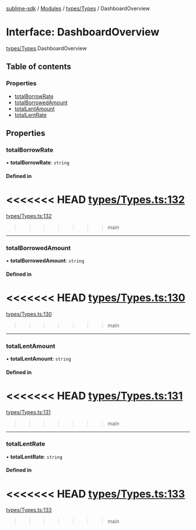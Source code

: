[sublime-sdk](../README.md) / [Modules](../modules.md) / [types/Types](../modules/types_Types.md) / DashboardOverview

# Interface: DashboardOverview

[types/Types](../modules/types_Types.md).DashboardOverview

## Table of contents

### Properties

- [totalBorrowRate](types_Types.DashboardOverview.md#totalborrowrate)
- [totalBorrowedAmount](types_Types.DashboardOverview.md#totalborrowedamount)
- [totalLentAmount](types_Types.DashboardOverview.md#totallentamount)
- [totalLentRate](types_Types.DashboardOverview.md#totallentrate)

## Properties

### totalBorrowRate

• **totalBorrowRate**: `string`

#### Defined in

<<<<<<< HEAD
[types/Types.ts:132](https://github.com/sublime-finance/sublime-sdk/blob/e03df8a/src/types/Types.ts#L132)
=======
[types/Types.ts:132](https://github.com/sublime-finance/sublime-sdk/blob/7f1ca5d/src/types/Types.ts#L132)
>>>>>>> main

___

### totalBorrowedAmount

• **totalBorrowedAmount**: `string`

#### Defined in

<<<<<<< HEAD
[types/Types.ts:130](https://github.com/sublime-finance/sublime-sdk/blob/e03df8a/src/types/Types.ts#L130)
=======
[types/Types.ts:130](https://github.com/sublime-finance/sublime-sdk/blob/7f1ca5d/src/types/Types.ts#L130)
>>>>>>> main

___

### totalLentAmount

• **totalLentAmount**: `string`

#### Defined in

<<<<<<< HEAD
[types/Types.ts:131](https://github.com/sublime-finance/sublime-sdk/blob/e03df8a/src/types/Types.ts#L131)
=======
[types/Types.ts:131](https://github.com/sublime-finance/sublime-sdk/blob/7f1ca5d/src/types/Types.ts#L131)
>>>>>>> main

___

### totalLentRate

• **totalLentRate**: `string`

#### Defined in

<<<<<<< HEAD
[types/Types.ts:133](https://github.com/sublime-finance/sublime-sdk/blob/e03df8a/src/types/Types.ts#L133)
=======
[types/Types.ts:133](https://github.com/sublime-finance/sublime-sdk/blob/7f1ca5d/src/types/Types.ts#L133)
>>>>>>> main

